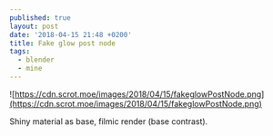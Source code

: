 ```yaml
---
published: true
layout: post
date: '2018-04-15 21:48 +0200'
title: Fake glow post node
tags:
  - blender
  - mine
---
```

![https://cdn.scrot.moe/images/2018/04/15/fakeglowPostNode.png](https://cdn.scrot.moe/images/2018/04/15/fakeglowPostNode.png)

Shiny material as base, filmic render (base contrast). 
